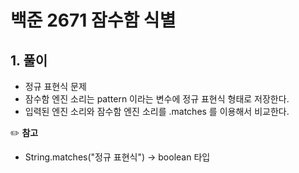 # 백준 2671 잠수함 식별

## 1. 풀이

- 정규 표현식 문제
- 잠수함 엔진 소리는 pattern 이라는 변수에 정규 표현식 형태로 저장한다.
- 입력된 엔진 소리와 잠수함 엔진 소리를 .matches 를 이용해서 비교한다.



:pencil2: **참고**

- String.matches("정규 표현식") -> boolean 타입